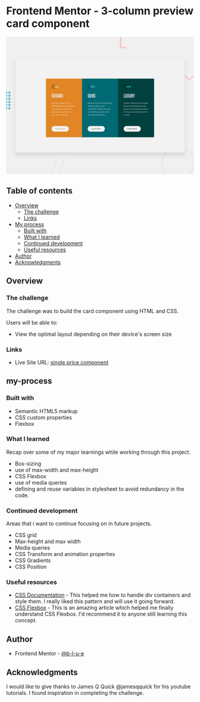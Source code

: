 # Frontend Mentor - 3-column preview card component

![Design preview for the 3-column preview card component coding challenge](./design/desktop-preview.jpg)

## Table of contents

- [Overview](#overview)
  - [The challenge](#the-challenge)
  - [Links](#links)
- [My process](#my-process)
  - [Built with](#built-with)
  - [What I learned](#what-i-learned)
  - [Continued development](#continued-development)
  - [Useful resources](#useful-resources)
- [Author](#author)
- [Acknowledgments](#acknowledgments)

## Overview

### The challenge

The challenge was to build the card component using HTML and CSS.

Users will be able to:

- View the optimal layout depending on their device's screen size

### Links

- Live Site URL: [single price component]()

## my-process

### Built with

- Semantic HTML5 markup
- CSS custom properties
- Flexbox

### What I learned

Recap over some of my major learnings while working through this project.

- Box-sizing
- use of max-width and max-height
- CSS Flexbox
- use of media queries
- defining and reuse variables in stylesheet to avoid redundancy in the code.

### Continued development

Areas that i want to continue focusing on in future projects.

- CSS grid
- Max-height and max width
- Media queries
- CSS Transform and animation properties
- CSS Gradients
- CSS Position

### Useful resources

- [CSS Documentation](https://www.w3schools.com/css/) - This helped me how to handle div containers and style them. I really liked this pattern and will use it going forward.
- [CSS Flexbox](https://css-tricks.com/snippets/css/a-guide-to-flexbox/) - This is an amazing article which helped me finally understand CSS Flexbox. I'd recommend it to anyone still learning this concept.

## Author

- Frontend Mentor - [@b-l-u-e](https://www.frontendmentor.io/profile/b-l-u-e)

## Acknowledgments

I would like to give thanks to James Q Quick @jamesqquick for his youtube tutorials. I found inspiration in completing the challenge.
